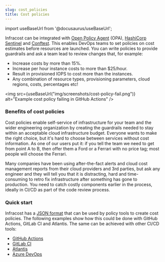 ```yaml
---
slug: cost_policies
title: Cost policies
---
```


import useBaseUrl from '@docusaurus/useBaseUrl';

Infracost can be integrated with [Open Policy Agent](https://github.com/open-policy-agent/opa) (OPA), [HashiCorp Sentinel](https://www.hashicorp.com/sentinel) and [Conftest](https://github.com/open-policy-agent/conftest/). This enables DevOps teams to set policies on cost estimates before resources are launched. You can write policies to provide guardrails and ask a team lead to review changes that, for example:
- Increase costs by more than 15%.
- Increase per hour instance costs to more than $25/hour.
- Result in provisioned IOPS to cost more than the instances.
- Any combination of resource types, provisioning parameters, cloud regions, costs, percentages etc!

<img src={useBaseUrl("img/screenshots/cost-policy-fail.png")} alt="Example cost policy failing in GitHub Actions" />

### Benefits of cost policies

Cost policies enable self-service of infrastructure for your team and the wider engineering organization by creating the guardrails needed to stay within an acceptable cloud infrastructure budget. Everyone wants to make the right choice, but it's hard to choose between services without cost information. As one of our users put it: if you tell the team we need to get from point A to B, then offer them a Ford or a Ferrari with no price tag; most people will choose the Ferrari.

Many companies have been using after-the-fact alerts and cloud cost management reports from their cloud providers and 3rd parties, but ask any engineer and they will tell you that it is distracting, hard and time-consuming to retro fix infrastructure after something has gone to production. You need to catch costly components earlier in the process, ideally in CI/CD as part of the code review process.

### Quick start

Infracost has a [JSON format](/docs/features/cli_commands/#usage) that can be used by policy tools to create cost policies. The following examples show how this could be done with GitHub Actions, GitLab CI and Atlantis. The same can be achieved with other CI/CD tools:
  - [GitHub Actions](https://github.com/infracost/actions#cost-policy-examples)
  - [GitLab CI](https://gitlab.com/infracost/infracost-gitlab-ci#cost-policy-examples)
  - [Atlantis](https://github.com/infracost/infracost-atlantis/tree/master/examples/conftest)
  - [Azure DevOps](https://github.com/infracost/infracost-azure-devops#cost-policy-examples)
